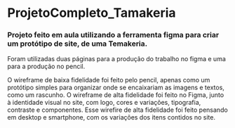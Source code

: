 # ProjetoCompleto_Tamakeria

### Projeto feito em aula utilizando a ferramenta figma para criar um protótipo de site, de uma Temakeria.




Foram utilizadas duas páginas para a produção do trabalho no figma e uma para a produção no pencil. 


O wireframe de baixa fidelidade foi feito pelo pencil, apenas como um protótipo simples para organizar onde se encaixariam as imagens e textos, como um rascunho. O wireframe de alta fidelidade foi feito no Figma, junto à identidade visual no site, com logo, cores e variações, tipografia, contraste e componentes. Esse wirefire de alta fidelidade foi feito pensando em desktop e smartphone, com os variações dos itens contidos no site.
 
